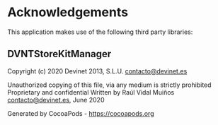 # Acknowledgements
This application makes use of the following third party libraries:

## DVNTStoreKitManager

Copyright (c) 2020 Devinet 2013, S.L.U. <contacto@devinet.es>

Unauthorized copying of this file, via any medium is strictly prohibited
Proprietary and confidential
Written by Raúl Vidal Muiños <contacto@devinet.es>, June 2020

Generated by CocoaPods - https://cocoapods.org
